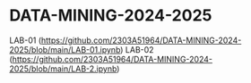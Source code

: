 # DATA-MINING-2024-2025
LAB-01 (https://github.com/2303A51964/DATA-MINING-2024-2025/blob/main/LAB-01.ipynb)
LAB-02 (https://github.com/2303A51964/DATA-MINING-2024-2025/blob/main/LAB-2.ipynb)
